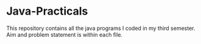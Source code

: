 # Java-Practicals
This repository contains all the java programs I coded in my third semester.
Aim and problem statement is within each file.
